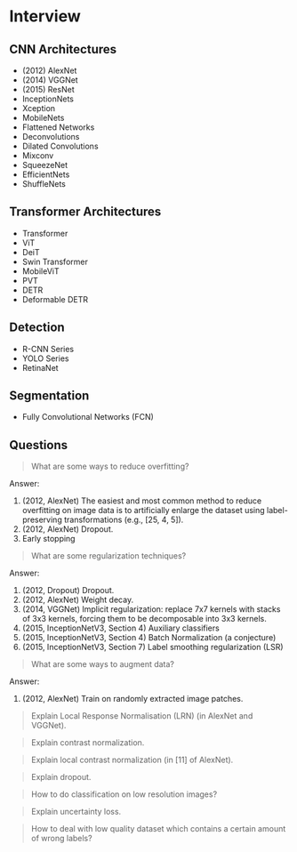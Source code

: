 # Interview

## CNN Architectures

* (2012) AlexNet
* (2014) VGGNet
* (2015) ResNet
* InceptionNets
* Xception
* MobileNets
* Flattened Networks
* Deconvolutions
* Dilated Convolutions
* Mixconv
* SqueezeNet
* EfficientNets
* ShuffleNets

## Transformer Architectures

* Transformer
* ViT
* DeiT
* Swin Transformer
* MobileViT
* PVT
* DETR
* Deformable DETR

## Detection

* R-CNN Series
* YOLO Series
* RetinaNet

## Segmentation

* Fully Convolutional Networks (FCN)

## Questions

> What are some ways to reduce overfitting?

Answer:
1. (2012, AlexNet) The easiest and most common method to reduce overfitting on image data is to artificially enlarge the dataset using label-preserving transformations (e.g., [25, 4, 5]).
1. (2012, AlexNet) Dropout.
1. Early stopping

> What are some regularization techniques?

Answer:
1. (2012, Dropout) Dropout.
1. (2012, AlexNet) Weight decay.
1. (2014, VGGNet) Implicit regularization: replace 7x7 kernels with stacks of 3x3 kernels, forcing them to be decomposable into 3x3 kernels.
1. (2015, InceptionNetV3, Section 4) Auxiliary classifiers
1. (2015, InceptionNetV3, Section 4) Batch Normalization (a conjecture)
1. (2015, InceptionNetV3, Section 7) Label smoothing regularization (LSR)

> What are some ways to augment data?

Answer:
1. (2012, AlexNet) Train on randomly extracted image patches.

> Explain Local Response Normalisation (LRN) (in AlexNet and VGGNet).

> Explain contrast normalization.

> Explain local contrast normalization (in [11] of AlexNet).

> Explain dropout.

> How to do classification on low resolution images?

> Explain uncertainty loss.

> How to deal with low quality dataset which contains a certain amount of wrong labels?
